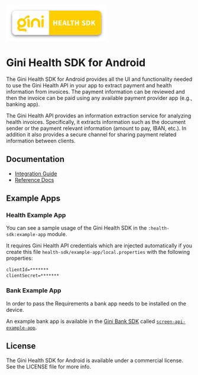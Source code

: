 ![Gini Health SDK for Android](./logo.png)

Gini Health SDK for Android
===========================

The Gini Health SDK for Android provides all the UI and functionality needed to use the Gini Health API in your app to
extract payment and health information from invoices. The payment information can be reviewed and then the invoice can
be paid using any available payment provider app (e.g., banking app).

The Gini Health API provides an information extraction service for analyzing health invoices. Specifically, it extracts
information such as the document sender or the payment relevant information (amount to pay, IBAN, etc.). In addition it
also provides a secure channel for sharing payment related information between clients. 

Documentation
-------------

* [Integration Guide](https://developer.gini.net/gini-mobile-android/health-sdk/sdk/html/)
* [Reference Docs](https://developer.gini.net/gini-mobile-android/health-sdk/sdk/dokka/index.html)

Example Apps
------------

### Health Example App

You can see a sample usage of the Gini Health SDK in the `:health-sdk:example-app` module. 

It requires Gini Health API credentials which are injected automatically if you create this file `health-sdk/example-app/local.properties` with the following properties:
```
clientId=*******
clientSecret=*******
```

### Bank Example App

In order to pass the Requirements a bank app needs to be installed on the device.

An example bank app is available in the [Gini Bank SDK](https://github.com/gini/gini-mobile-android/tree/main/bank-sdk) called
[`screen-api-example-app`](https://github.com/gini/gini-mobile-android/tree/main/bank-sdk/screen-api-example-app).

License
-------

The Gini Health SDK for Android is available under a commercial license.
See the LICENSE file for more info.
